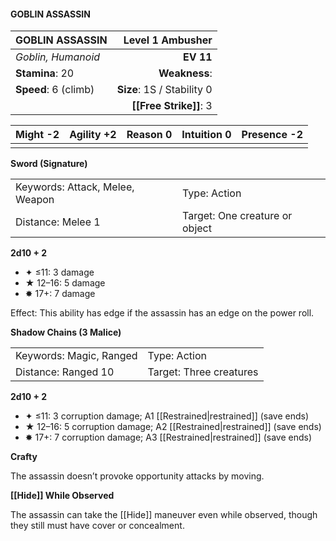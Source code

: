 #### GOBLIN ASSASSIN

| GOBLIN ASSASSIN      |       **Level 1 Ambusher** |
| :------------------- | -------------------------: |
| *Goblin, Humanoid*   |                  **EV 11** |
| **Stamina**: 20      |              **Weakness**: |
| **Speed**: 6 (climb) | **Size**: 1S / Stability 0 |
|                      |     **[[Free Strike]]**: 3 |

| **Might** -2 | **Agility** +2 | **Reason** 0 | **Intuition** 0 | **Presence** -2 |
| ------------ | -------------- | ------------ | --------------- | --------------- |
|              |                |              |                 |                 |

**Sword (Signature)**

|                                 |                                |
| :------------------------------ | :----------------------------- |
| Keywords: Attack, Melee, Weapon | Type: Action                   |
| Distance: Melee 1               | Target: One creature or object |

**2d10 + 2**

- ✦ ≤11: 3 damage
- ★ 12–16: 5 damage
- ✸ 17+: 7 damage

Effect: This ability has edge if the assassin has an edge on the power roll.

**Shadow Chains (3 Malice)**

|                         |                         |
| :---------------------- | :---------------------- |
| Keywords: Magic, Ranged | Type: Action            |
| Distance: Ranged 10     | Target: Three creatures |

**2d10 + 2**

- ✦ ≤11: 3 corruption damage; A1 [[Restrained|restrained]] (save ends)
- ★ 12–16: 5 corruption damage; A2 [[Restrained|restrained]] (save ends)
- ✸ 17+: 7 corruption damage; A3 [[Restrained|restrained]] (save ends)

**Crafty**

The assassin doesn’t provoke opportunity attacks by moving.

**[[Hide]] While Observed**

The assassin can take the [[Hide]] maneuver even while observed, though they still must have cover or concealment.
